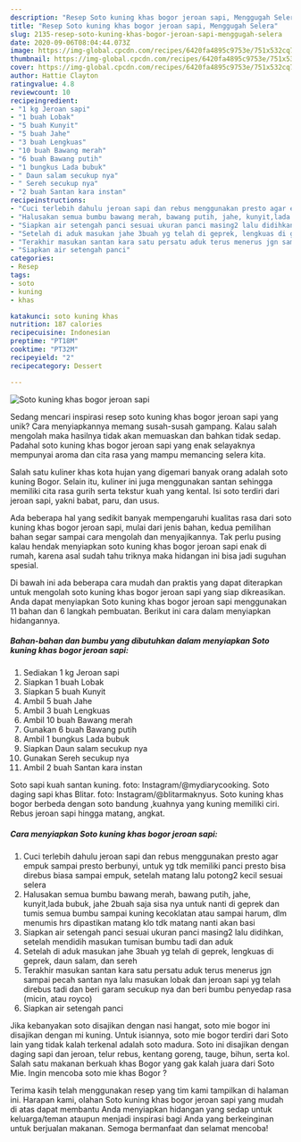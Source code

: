 ```yaml
---
description: "Resep Soto kuning khas bogor jeroan sapi, Menggugah Selera"
title: "Resep Soto kuning khas bogor jeroan sapi, Menggugah Selera"
slug: 2135-resep-soto-kuning-khas-bogor-jeroan-sapi-menggugah-selera
date: 2020-09-06T08:04:44.073Z
image: https://img-global.cpcdn.com/recipes/6420fa4895c9753e/751x532cq70/soto-kuning-khas-bogor-jeroan-sapi-foto-resep-utama.jpg
thumbnail: https://img-global.cpcdn.com/recipes/6420fa4895c9753e/751x532cq70/soto-kuning-khas-bogor-jeroan-sapi-foto-resep-utama.jpg
cover: https://img-global.cpcdn.com/recipes/6420fa4895c9753e/751x532cq70/soto-kuning-khas-bogor-jeroan-sapi-foto-resep-utama.jpg
author: Hattie Clayton
ratingvalue: 4.8
reviewcount: 10
recipeingredient:
- "1 kg Jeroan sapi"
- "1 buah Lobak"
- "5 buah Kunyit"
- "5 buah Jahe"
- "3 buah Lengkuas"
- "10 buah Bawang merah"
- "6 buah Bawang putih"
- "1 bungkus Lada bubuk"
- " Daun salam secukup nya"
- " Sereh secukup nya"
- "2 buah Santan kara instan"
recipeinstructions:
- "Cuci terlebih dahulu jeroan sapi dan rebus menggunakan presto agar empuk sampai presto berbunyi, untuk yg tdk memiliki panci presto bisa direbus biasa sampai empuk, setelah matang lalu potong2 kecil sesuai selera"
- "Halusakan semua bumbu bawang merah, bawang putih, jahe, kunyit,lada bubuk, jahe 2buah saja sisa nya untuk nanti di geprek dan tumis semua bumbu sampai kuning kecoklatan atau sampai harum, dlm menumis hrs dipastikan matang klo tdk matang nanti akan basi"
- "Siapkan air setengah panci sesuai ukuran panci masing2 lalu didihkan, setelah mendidih masukan tumisan bumbu tadi dan aduk"
- "Setelah di aduk masukan jahe 3buah yg telah di geprek, lengkuas di geprek, daun salam, dan sereh"
- "Terakhir masukan santan kara satu persatu aduk terus menerus jgn sampai pecah santan nya lalu masukan lobak dan jeroan sapi yg telah direbus tadi dan beri garam secukup nya dan beri bumbu penyedap rasa (micin, atau royco)"
- "Siapkan air setengah panci"
categories:
- Resep
tags:
- soto
- kuning
- khas

katakunci: soto kuning khas 
nutrition: 187 calories
recipecuisine: Indonesian
preptime: "PT18M"
cooktime: "PT32M"
recipeyield: "2"
recipecategory: Dessert

---
```



![Soto kuning khas bogor jeroan sapi](https://img-global.cpcdn.com/recipes/6420fa4895c9753e/751x532cq70/soto-kuning-khas-bogor-jeroan-sapi-foto-resep-utama.jpg)

Sedang mencari inspirasi resep soto kuning khas bogor jeroan sapi yang unik? Cara menyiapkannya memang susah-susah gampang. Kalau salah mengolah maka hasilnya tidak akan memuaskan dan bahkan tidak sedap. Padahal soto kuning khas bogor jeroan sapi yang enak selayaknya mempunyai aroma dan cita rasa yang mampu memancing selera kita.

Salah satu kuliner khas kota hujan yang digemari banyak orang adalah soto kuning Bogor. Selain itu, kuliner ini juga menggunakan santan sehingga memiliki cita rasa gurih serta tekstur kuah yang kental. Isi soto terdiri dari jeroan sapi, yakni babat, paru, dan usus.

Ada beberapa hal yang sedikit banyak mempengaruhi kualitas rasa dari soto kuning khas bogor jeroan sapi, mulai dari jenis bahan, kedua pemilihan bahan segar sampai cara mengolah dan menyajikannya. Tak perlu pusing kalau hendak menyiapkan soto kuning khas bogor jeroan sapi enak di rumah, karena asal sudah tahu triknya maka hidangan ini bisa jadi suguhan spesial.


Di bawah ini ada beberapa cara mudah dan praktis yang dapat diterapkan untuk mengolah soto kuning khas bogor jeroan sapi yang siap dikreasikan. Anda dapat menyiapkan Soto kuning khas bogor jeroan sapi menggunakan 11 bahan dan 6 langkah pembuatan. Berikut ini cara dalam menyiapkan hidangannya.

<!--inarticleads1-->

##### Bahan-bahan dan bumbu yang dibutuhkan dalam menyiapkan Soto kuning khas bogor jeroan sapi:

1. Sediakan 1 kg Jeroan sapi
1. Siapkan 1 buah Lobak
1. Siapkan 5 buah Kunyit
1. Ambil 5 buah Jahe
1. Ambil 3 buah Lengkuas
1. Ambil 10 buah Bawang merah
1. Gunakan 6 buah Bawang putih
1. Ambil 1 bungkus Lada bubuk
1. Siapkan  Daun salam secukup nya
1. Gunakan  Sereh secukup nya
1. Ambil 2 buah Santan kara instan


Soto sapi kuah santan kuning. foto: Instagram/@mydiarycooking. Soto daging sapi khas Blitar. foto: Instagram/@blitarmaknyus. Soto kuning khas bogor berbeda dengan soto bandung ,kuahnya yang kuning memiliki ciri. Rebus jeroan sapi hingga matang, angkat. 

<!--inarticleads2-->

##### Cara menyiapkan Soto kuning khas bogor jeroan sapi:

1. Cuci terlebih dahulu jeroan sapi dan rebus menggunakan presto agar empuk sampai presto berbunyi, untuk yg tdk memiliki panci presto bisa direbus biasa sampai empuk, setelah matang lalu potong2 kecil sesuai selera
1. Halusakan semua bumbu bawang merah, bawang putih, jahe, kunyit,lada bubuk, jahe 2buah saja sisa nya untuk nanti di geprek dan tumis semua bumbu sampai kuning kecoklatan atau sampai harum, dlm menumis hrs dipastikan matang klo tdk matang nanti akan basi
1. Siapkan air setengah panci sesuai ukuran panci masing2 lalu didihkan, setelah mendidih masukan tumisan bumbu tadi dan aduk
1. Setelah di aduk masukan jahe 3buah yg telah di geprek, lengkuas di geprek, daun salam, dan sereh
1. Terakhir masukan santan kara satu persatu aduk terus menerus jgn sampai pecah santan nya lalu masukan lobak dan jeroan sapi yg telah direbus tadi dan beri garam secukup nya dan beri bumbu penyedap rasa (micin, atau royco)
1. Siapkan air setengah panci


Jika kebanyakan soto disajikan dengan nasi hangat, soto mie bogor ini disajikan dengan mi kuning. Untuk isiannya, soto mie bogor terdiri dari Soto lain yang tidak kalah terkenal adalah soto madura. Soto ini disajikan dengan daging sapi dan jeroan, telur rebus, kentang goreng, tauge, bihun, serta kol. Salah satu makanan berkuah khas Bogor yang gak kalah juara dari Soto Mie. Ingin mencoba soto mie khas Bogor ? 

Terima kasih telah menggunakan resep yang tim kami tampilkan di halaman ini. Harapan kami, olahan Soto kuning khas bogor jeroan sapi yang mudah di atas dapat membantu Anda menyiapkan hidangan yang sedap untuk keluarga/teman ataupun menjadi inspirasi bagi Anda yang berkeinginan untuk berjualan makanan. Semoga bermanfaat dan selamat mencoba!
